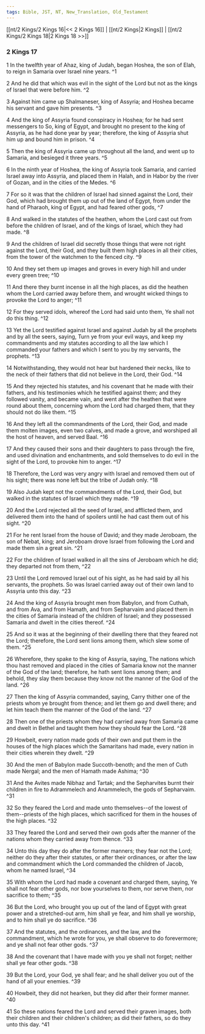 ```yaml
---
tags: Bible, JST, NT, New_Translation, Old_Testament
---
```


[[nt/2 Kings/2 Kings 16|<< 2 Kings 16]] | [[nt/2 Kings|2 Kings]] | [[nt/2 Kings/2 Kings 18|2 Kings 18 >>]]

### 2 Kings 17

1 In the twelfth year of Ahaz, king of Judah, began Hoshea, the son of Elah, to reign in Samaria over Israel nine years.  ^1

2 And he did that which was evil in the sight of the Lord but not as the kings of Israel that were before him.  ^2

3 Against him came up Shalmaneser, king of Assyria; and Hoshea became his servant and gave him presents.  ^3

4 And the king of Assyria found conspiracy in Hoshea; for he had sent messengers to So, king of Egypt, and brought no present to the king of Assyria, as he had done year by year; therefore, the king of Assyria shut him up and bound him in prison.  ^4

5 Then the king of Assyria came up throughout all the land, and went up to Samaria, and besieged it three years.  ^5

6 In the ninth year of Hoshea, the king of Assyria took Samaria, and carried Israel away into Assyria, and placed them in Halah, and in Habor by the river of Gozan, and in the cities of the Medes.  ^6

7 For so it was that the children of Israel had sinned against the Lord, their God, which had brought them up out of the land of Egypt, from under the hand of Pharaoh, king of Egypt, and had feared other gods,  ^7

8 And walked in the statutes of the heathen, whom the Lord cast out from before the children of Israel, and of the kings of Israel, which they had made.  ^8

9 And the children of Israel did secretly those things that were not right against the Lord, their God, and they built them high places in all their cities, from the tower of the watchmen to the fenced city.  ^9

10 And they set them up images and groves in every high hill and under every green tree;  ^10

11 And there they burnt incense in all the high places, as did the heathen whom the Lord carried away before them, and wrought wicked things to provoke the Lord to anger;  ^11

12 For they served idols, whereof the Lord had said unto them, Ye shall not do this thing.  ^12

13 Yet the Lord testified against Israel and against Judah by all the prophets and by all the seers, saying, Turn ye from your evil ways, and keep my commandments and my statutes according to all the law which I commanded your fathers and which I sent to you by my servants, the prophets.  ^13

14 Notwithstanding, they would not hear but hardened their necks, like to the neck of their fathers that did not believe in the Lord, their God.  ^14

15 And they rejected his statutes, and his covenant that he made with their fathers, and his testimonies which he testified against them; and they followed vanity, and became vain, and went after the heathen that were round about them, concerning whom the Lord had charged them, that they should not do like them.  ^15

16 And they left all the commandments of the Lord, their God, and made them molten images, even two calves, and made a grove, and worshiped all the host of heaven, and served Baal.  ^16

17 And they caused their sons and their daughters to pass through the fire, and used divination and enchantments, and sold themselves to do evil in the sight of the Lord, to provoke him to anger.  ^17

18 Therefore, the Lord was very angry with Israel and removed them out of his sight; there was none left but the tribe of Judah only.  ^18

19 Also Judah kept not the commandments of the Lord, their God, but walked in the statutes of Israel which they made.  ^19

20 And the Lord rejected all the seed of Israel, and afflicted them, and delivered them into the hand of spoilers until he had cast them out of his sight.  ^20

21 For he rent Israel from the house of David; and they made Jeroboam, the son of Nebat, king; and Jeroboam drove Israel from following the Lord and made them sin a great sin.  ^21

22 For the children of Israel walked in all the sins of Jeroboam which he did; they departed not from them,  ^22

23 Until the Lord removed Israel out of his sight, as he had said by all his servants, the prophets. So was Israel carried away out of their own land to Assyria unto this day.  ^23

24 And the king of Assyria brought men from Babylon, and from Cuthah, and from Ava, and from Hamath, and from Sepharvaim and placed them in the cities of Samaria instead of the children of Israel; and they possessed Samaria and dwelt in the cities thereof.  ^24

25 And so it was at the beginning of their dwelling there that they feared not the Lord; therefore, the Lord sent lions among them, which slew some of them.  ^25

26 Wherefore, they spake to the king of Assyria, saying, The nations which thou hast removed and placed in the cities of Samaria know not the manner of the God of the land; therefore, he hath sent lions among them; and behold, they slay them because they know not the manner of the God of the land.  ^26

27 Then the king of Assyria commanded, saying, Carry thither one of the priests whom ye brought from thence; and let them go and dwell there; and let him teach them the manner of the God of the land.  ^27

28 Then one of the priests whom they had carried away from Samaria came and dwelt in Bethel and taught them how they should fear the Lord.  ^28

29 Howbeit, every nation made gods of their own and put them in the houses of the high places which the Samaritans had made, every nation in their cities wherein they dwelt.  ^29

30 And the men of Babylon made Succoth-benoth; and the men of Cuth made Nergal; and the men of Hamath made Ashima;  ^30

31 And the Avites made Nibhaz and Tartak; and the Sepharvites burnt their children in fire to Adrammelech and Anammelech, the gods of Sepharvaim.  ^31

32 So they feared the Lord and made unto themselves\--of the lowest of them\--priests of the high places, which sacrificed for them in the houses of the high places.  ^32

33 They feared the Lord and served their own gods after the manner of the nations whom they carried away from thence.  ^33

34 Unto this day they do after the former manners; they fear not the Lord; neither do they after their statutes, or after their ordinances, or after the law and commandment which the Lord commanded the children of Jacob, whom he named Israel,  ^34

35 With whom the Lord had made a covenant and charged them, saying, Ye shall not fear other gods, nor bow yourselves to them, nor serve them, nor sacrifice to them;  ^35

36 But the Lord, who brought you up out of the land of Egypt with great power and a stretched-out arm, him shall ye fear, and him shall ye worship, and to him shall ye do sacrifice.  ^36

37 And the statutes, and the ordinances, and the law, and the commandment, which he wrote for you, ye shall observe to do forevermore; and ye shall not fear other gods.  ^37

38 And the covenant that I have made with you ye shall not forget; neither shall ye fear other gods.  ^38

39 But the Lord, your God, ye shall fear; and he shall deliver you out of the hand of all your enemies.  ^39

40 Howbeit, they did not hearken, but they did after their former manner.  ^40

41 So these nations feared the Lord and served their graven images, both their children and their children\'s children; as did their fathers, so do they unto this day.  ^41

 
